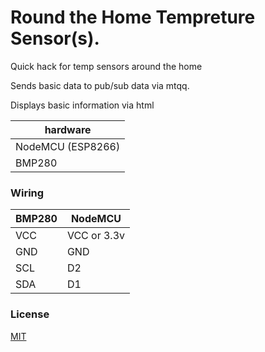 
# Round the Home Tempreture Sensor(s). 

Quick hack for temp sensors around the home

Sends basic data to pub/sub data via mtqq.

Displays basic information via html



| hardware            | 
| ----------------- | 
| NodeMCU (ESP8266) | 
| BMP280 |

### Wiring

| BMP280 | NodeMCU |
| ------ | ------ |
| VCC | VCC or 3.3v |
| GND | GND |
| SCL | D2 |
| SDA | D1|


### License

[MIT](https://choosealicense.com/licenses/mit/)


